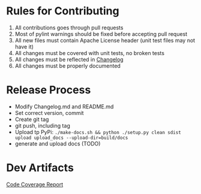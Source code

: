 [](https://api.travis-ci.org/Blazemeter/taurus.svg)

# Rules for Contributing
 1. All contributions goes through pull requests
  1. Most of pylint warnings should be fixed before accepting pull request
  2. All new files must contain Apache License header (unit test files may not have it)
 2. All changes must be covered with unit tests, no broken tests
 3. All changes must be reflected in [Changelog](Changelog)
 4. All changes must be properly documented 

# Release Process
 - Modify Changelog.md and README.md
 - Set correct version, commit
 - Create git tag
 - git push, including tag
 - Upload tp PyPi: `./make-docs.sh && python ./setup.py clean sdist upload upload_docs --upload-dir=build/docs`
 - generate and upload docs (TODO)
 
# Dev Artifacts
[Code Coverage Report](/coverage/)